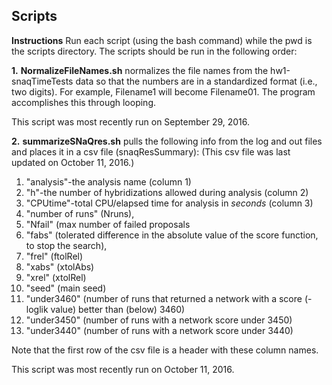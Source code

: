 Scripts
-------
**Instructions**
Run each script (using the bash command) while the pwd is the scripts directory. The scripts should be run in the following order:

**1.**
**NormalizeFileNames.sh** normalizes the file names from the hw1-snaqTimeTests data so that the numbers are in a standardized format (i.e., two digits).
For example, Filename1 will become Filename01.  The program accomplishes this through looping.

This script was most recently run on September 29, 2016.

**2.**
**summarizeSNaQres.sh** pulls the following info from the log and out files and places it in a csv file (snaqResSummary):
(This csv file was last updated on October 11, 2016.)

  1. "analysis"-the analysis name (column 1)
  2. "h"-the number of hybridizations allowed during analysis (column 2)
  3. "CPUtime"-total CPU/elapsed time for analysis in *seconds* (column 3)
  4. "number of runs" (Nruns),
  5. "Nfail" (max number of failed proposals
  6. "fabs" (tolerated difference in the absolute value of the score function, to stop the search),
  7. "frel" (ftolRel)
  8. "xabs" (xtolAbs)
  9. "xrel" (xtolRel)
  10. "seed" (main seed)
  11. "under3460" (number of runs that returned a network with a score (-loglik value) better than (below) 3460)
  12. "under3450" (number of runs with a network score under 3450)
  13. "under3440" (number of runs with a network score under 3440)

Note that the first row of the csv file is a header with these column names.

This script was most recently run on October 11, 2016.
